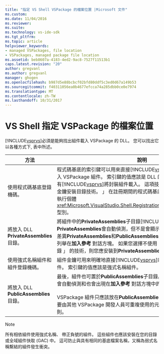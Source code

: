 ```yaml
---
title: "指定 VS Shell VSPackage 的檔案位置 |Microsoft 文件"
ms.custom: 
ms.date: 11/04/2016
ms.reviewer: 
ms.suite: 
ms.technology: vs-ide-sdk
ms.tgt_pltfrm: 
ms.topic: article
helpviewer_keywords:
- managed VSPackages, file location
- VSPackages, managed package file location
ms.assetid: beb8607a-4183-4ed2-9ac8-7527f11513b1
caps.latest.revision: "20"
author: gregvanl
ms.author: gregvanl
manager: ghogen
ms.openlocfilehash: b987d5e88bcbcf02bfd80ddf5c3ed0d67a149b53
ms.sourcegitcommit: f40311056ea0b4677efcca74a285dbb0ce0e7974
ms.translationtype: MT
ms.contentlocale: zh-TW
ms.lasthandoff: 10/31/2017
---
```

# <a name="specifying-vspackage-file-location-to-the-vs-shell"></a>VS Shell 指定 VSPackage 的檔案位置
[!INCLUDE[vsprvs](../../code-quality/includes/vsprvs_md.md)]必須是能夠找出組件載入 VSPackage 的 DLL。 您可以找出它以各種方式下, 表中所述。  
  
|方法|說明|  
|------------|-----------------|  
|使用程式碼基底登錄機碼。|程式碼基底的索引鍵可以用來直接[!INCLUDE[vsprvs](../../code-quality/includes/vsprvs_md.md)]從任何完整的檔案路徑載入 VSPackage 組件。 索引鍵的值應該是 DLL 的檔案路徑。 這是最佳的方式有[!INCLUDE[vsprvs](../../code-quality/includes/vsprvs_md.md)]將封裝組件載入。 這項技術有時稱為 「 程式碼基底/私密金鑰安裝目錄技術。 」 在註冊期間的程式碼基底值透過傳遞至註冊屬性類別的執行個體<xref:Microsoft.VisualStudio.Shell.RegistrationAttribute.RegistrationContext>型別。|  
|將放入 DLL **PrivateAssemblies**目錄。|將組件中的**PrivateAssemblies**子目錄[!INCLUDE[vsprvs](../../code-quality/includes/vsprvs_md.md)]目錄。 組件位於**PrivateAssemblies**會自動偵測，但不是會顯示在**加入參考** 對話方塊。 之間的差異**PrivateAssemblies**和**PublicAssemblies**是組件中**PublicAssemblies**會列舉在**加入參考**  對話方塊。 如果您選擇不使用 「 程式碼基底/私密金鑰安裝目錄 」 的技術，則您應安裝到**PrivateAssemblies**目錄。|  
|使用強式名稱組件和組件登錄機碼。|組件金鑰可用來明確地直接[!INCLUDE[vsprvs](../../code-quality/includes/vsprvs_md.md)]載入強式命名 VSPackage 組件。 索引鍵的值應該是強式名稱組件。|  
|將放入 DLL **PublicAssemblies**目錄。|最後，組件也可置於**PublicAssemblies**子目錄。 組件位於**PublicAssemblies**會自動偵測和也會出現在**加入參考** 對話方塊中的[!INCLUDE[vsprvs](../../code-quality/includes/vsprvs_md.md)]。<br /><br /> VSPackage 組件只應該放在**PublicAssemblies**目錄，如果它們包含受管理的要由其他 VSPackage 開發人員可重複使用的元件。 大部分的組件不符合此準則。|  
  
> [!NOTE]
>  所有相依組件使用強式名稱、 帶正負號的組件。 這些組件也應該安裝在您的目錄或全域組件快取 (GAC) 中。 這可防止與具有相同的基底檔案名稱，又稱為弱式名稱繫結的組件發生衝突。